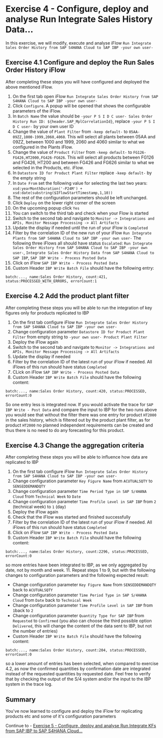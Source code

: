 # Exercise 4 - Configure, deploy and analyse Run Integrate Sales History Data...

In this exercise, we will modify, execute and analyse iFlow `Run Integrate Sales Order History from SAP S4HANA Cloud to SAP IBP -your own user-`

## Exercise 4.1 Configure and deploy the Run Sales Order History iFlow

After completing these steps you will have configured and deployed the above mentioned iFlow.

1. On the first tab open iFlow `Run Integrate Sales Order History from SAP S4HANA Cloud to SAP IBP -your own user-`
2. Click `Configure`. A popup will be opened that shows the configurable parameters of the iFlow.
3. In `Batch Name` the value should be `-your P S I D C user- Sales Order History Run ID: ${header.SAP_MplCorrelationId}`, replace `-your P S I D C user-` by your own user ID
4. Change the value of `Plant Filter` from `-keep default-` to `05AA-09ZZ,1000-1999,2060,4060`. This will select all plants between 05AA and 09ZZ, between 1000 and 1999, 2060 and 4060 similar to what we configured in the Plants iFlow.
4. Change the value of `Product Filter` from `-keep default-` to `FG126-FG426,HT2000,FG426-FG626`. This will select all products between FG126 and FG426, HT200 and between FG426 and FG626 similar to what we selected in the Products, etc. iFlow.
5. In `Datastore ID for Product Plant Filter` replace `-keep default-` by the empty string
6. In `Date From` set the following value for selecting the last two years: `xsd:yearMonthDuration('-P24M') + xsd:date(substring($IFlowStartTimestamp,1,10))`
7. The rest of the configuration parameters should be left unchanged.
8. Click `Deploy` on the lower right corner of the screen
9. On the upcoming popup click `Yes`
10. You can switch to the third tab and check when your Flow is started
11. Switch to the second tab and navigate to `Monitor -> Integrations and APIs, Monitor Message Processing -> All Artifacts`
12. Update the display if needed until the run of your iFlow is `Completed`
13. Filter by the correlation ID of the new run of your iFlow `Run Integrate Plants from SAP S4HANA Cloud to SAP IBP -your own user-`
The following three iFlows all should have status `Escalated`: `Run Integrate Sales Order History from SAP S4HANA Cloud to SAP IBP -your own user-`, `Integrate Sales Order History Data from SAP S4HANA Cloud to SAP IBP`, `SAP IBP Write - Process Posted Data`
15. Click on iFlow `SAP IBP Write - Process Posted Data`
16. Custom Header `IBP Write Batch File` should have the following entry:
```
batch:..., name:Sales Order History, count:421, status:PROCESSED_WITH_ERRORS, errorCount:1
```
## Exercise 4.2 Add the product plant filter

After completing these steps you will be able to run the integration of key figures only for products replicated to IBP

1. On the first tab configure iFlow `Run Integrate Sales Order History from SAP S4HANA Cloud to SAP IBP -your own user-`
2. Change configuration parameter `Datastore ID for Product Plant Filter` from empty string to `-your own user- Product Plant Filter`
3. Deploy the iFlow again
4. Switch to the second tab and navigate to `Monitor -> Integrations and APIs, Monitor Message Processing -> All Artifacts`
5. Update the display if needed
6. Filter by the correlation ID of the latest run of your iFlow if needed. All iFlows of this run should have status `Completed`
7. CLick on iFlow `SAP IBP Write - Process Posted Data`
8. Custom Header `IBP Write Batch File` should have the following content:
```
batch:..., name:Sales Order History, count:420, status:PROCESSED, errorCount:0
```
So one entry less is integrated now. If you would activate the trace for `SAP IBP Write - Post Data` and compare the input to IBP for the two runs above you would see that without the filter there was one entry for product `HT2000` in the sales history, which is filtered out by the product plant filter, as for product `HT2000` no planned independent requirements can be created and thus there is no need to do any forecasting for this product.

## Exercise 4.3 Change the aggregation criteria

After completing these steps you will be able to influence how data are replicated to IBP

1. On the first tab configure iFlow `Run Integrate Sales Order History from SAP S4HANA Cloud to SAP IBP -your own user-`
2. Change configuration parameter `Key Figure Name` from `ACUTUALSQTY` to `SENSEDDEMANDQTY`
3. Change configuration parameter `Time Period Type in SAP S/4HANA Cloud` from `Technical Week` to `Date`
4. Change configuration parameter `Time Profile Level in SAP IBP` from `2` (technical week) to `1` (day)
5. Deploy the iFlow again
6. Check that the iFlow was started and finished successfully
7. Filter by the correlation ID of the latest run of your iFlow if needed. All iFlows of this run should have status `Completed`
8. Click on iFlow `SAP IBP Write - Process Posted Data`
9. Custom Header `IBP Write Batch File` should have the following content:
```
batch:..., name:Sales Order History, count:2296, status:PROCESSED, errorCount:0
```
so more entries have been integrated to IBP, as we only aggregated by date, not by month and week.
11. Repeat steps 1 to 9, but with the following changes to configuration parameters and the following expected result:
- Change configuration parameter `Key Figure Name` from `SENSEDDEMANDQTY` back to `ACUTUALSQTY`
- Change configuration parameter `Time Period Type in SAP S/4HANA Cloud` from `Date` back to `Technical Week`
- Change configuration parameter `Time Profile Level in SAP IBP` from `1`back to `2`
- Change configuration parameter `Quantity Type for SAP IBP` from `Requested` to `Confirmed` (you also can choose the third possible option `Delivered`, this will change the content of the data sent to IBP, but not the number of entries)
- Custom Header `IBP Write Batch File` should have the following content:
```
batch:..., name:Sales Order History, count:204, status:PROCESSED, errorCount:0
```
so a lower amount of entries has been selected, when compared to exercise 4.2, as now the confirmed quantities by confirmation date are integrated instead of the requested quantities by requested date. Feel free to verify that by checking the output of the S/4 system and/or the input to the IBP system in the trace log.

## Summary

You've now learned to configure and deploy the iFlow for replicating products etc and some of it's configuration parameters

Continue to - [Exercise 5 - Configure, deploy and analyse Run Integrate KFs from SAP IBP to SAP S4HANA Cloud...](../ex5/README.md)


